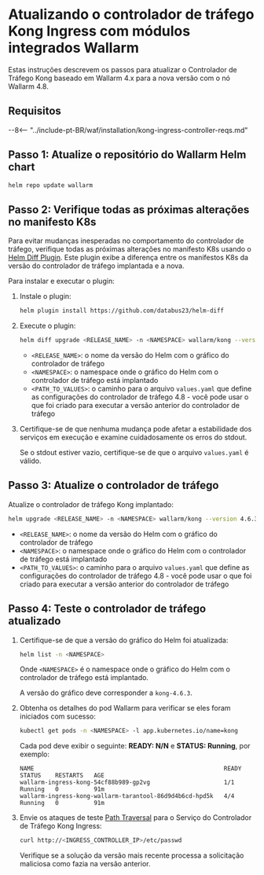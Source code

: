[ip-lists-docs]: ../user-guides/ip-lists/overview.md

# Atualizando o controlador de tráfego Kong Ingress com módulos integrados Wallarm

Estas instruções descrevem os passos para atualizar o Controlador de Tráfego Kong baseado em Wallarm 4.x para a nova versão com o nó Wallarm 4.8.

## Requisitos

--8<-- "../include-pt-BR/waf/installation/kong-ingress-controller-reqs.md"

## Passo 1: Atualize o repositório do Wallarm Helm chart

```bash
helm repo update wallarm
```

## Passo 2: Verifique todas as próximas alterações no manifesto K8s

Para evitar mudanças inesperadas no comportamento do controlador de tráfego, verifique todas as próximas alterações no manifesto K8s usando o [Helm Diff Plugin](https://github.com/databus23/helm-diff). Este plugin exibe a diferença entre os manifestos K8s da versão do controlador de tráfego implantada e a nova.

Para instalar e executar o plugin:

1. Instale o plugin:

    ```bash
    helm plugin install https://github.com/databus23/helm-diff
    ```
2. Execute o plugin:

    ```bash
    helm diff upgrade <RELEASE_NAME> -n <NAMESPACE> wallarm/kong --version 4.6.3 -f <PATH_TO_VALUES>
    ```

    * `<RELEASE_NAME>`: o nome da versão do Helm com o gráfico do controlador de tráfego
    * `<NAMESPACE>`: o namespace onde o gráfico do Helm com o controlador de tráfego está implantado
    * `<PATH_TO_VALUES>`: o caminho para o arquivo `values.yaml` que define as configurações do controlador de tráfego 4.8 - você pode usar o que foi criado para executar a versão anterior do controlador de tráfego
3. Certifique-se de que nenhuma mudança pode afetar a estabilidade dos serviços em execução e examine cuidadosamente os erros do stdout.

    Se o stdout estiver vazio, certifique-se de que o arquivo `values.yaml` é válido.

## Passo 3: Atualize o controlador de tráfego

Atualize o controlador de tráfego Kong implantado:

``` bash
helm upgrade <RELEASE_NAME> -n <NAMESPACE> wallarm/kong --version 4.6.3 -f <PATH_TO_VALUES>
```

* `<RELEASE_NAME>`: o nome da versão do Helm com o gráfico do controlador de tráfego
* `<NAMESPACE>`: o namespace onde o gráfico do Helm com o controlador de tráfego está implantado
* `<PATH_TO_VALUES>`: o caminho para o arquivo `values.yaml` que define as configurações do controlador de tráfego 4.8 - você pode usar o que foi criado para executar a versão anterior do controlador de tráfego

## Passo 4: Teste o controlador de tráfego atualizado

1. Certifique-se de que a versão do gráfico do Helm foi atualizada:

    ```bash
    helm list -n <NAMESPACE>
    ```

    Onde `<NAMESPACE>` é o namespace onde o gráfico do Helm com o controlador de tráfego está implantado.

    A versão do gráfico deve corresponder a `kong-4.6.3`.
1. Obtenha os detalhes do pod Wallarm para verificar se eles foram iniciados com sucesso:

    ```bash
    kubectl get pods -n <NAMESPACE> -l app.kubernetes.io/name=kong
    ```

    Cada pod deve exibir o seguinte: **READY: N/N** e **STATUS: Running**, por exemplo:

    ```
    NAME                                                      READY   STATUS    RESTARTS   AGE
    wallarm-ingress-kong-54cf88b989-gp2vg                     1/1     Running   0          91m
    wallarm-ingress-kong-wallarm-tarantool-86d9d4b6cd-hpd5k   4/4     Running   0          91m
    ```
1. Envie os ataques de teste [Path Traversal](../attacks-vulns-list.md#path-traversal) para o Serviço do Controlador de Tráfego Kong Ingress:

    ```bash
    curl http://<INGRESS_CONTROLLER_IP>/etc/passwd
    ```

    Verifique se a solução da versão mais recente processa a solicitação maliciosa como fazia na versão anterior.